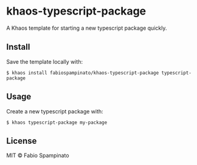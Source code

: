 # khaos-typescript-package

A Khaos template for starting a new typescript package quickly.

## Install

Save the template locally with:

```
$ khaos install fabiospampinato/khaos-typescript-package typescript-package
```

## Usage

Create a new typescript package with:

```
$ khaos typescript-package my-package
```

## License

MIT © Fabio Spampinato
